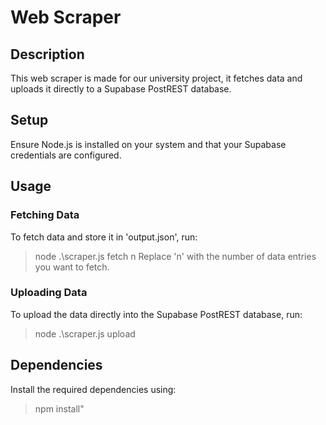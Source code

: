 # Web Scraper

## Description
This web scraper is made for our university project, it fetches data and uploads it directly to a Supabase PostREST database.

## Setup
Ensure Node.js is installed on your system and that your Supabase credentials are configured.

## Usage

### Fetching Data
To fetch data and store it in 'output.json', run:
> node .\scraper.js fetch n
Replace 'n' with the number of data entries you want to fetch.

### Uploading Data
To upload the data directly into the Supabase PostREST database, run:
> node .\scraper.js upload

## Dependencies
Install the required dependencies using:
> npm install"
